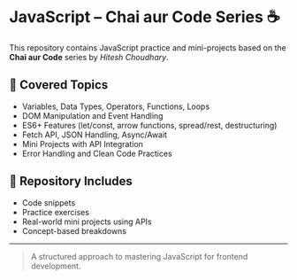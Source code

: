 # JavaScript – Chai aur Code Series ☕

This repository contains JavaScript practice and mini-projects based on the **Chai aur Code** series by *Hitesh Choudhary*.

## 🧠 Covered Topics

- Variables, Data Types, Operators, Functions, Loops
- DOM Manipulation and Event Handling
- ES6+ Features (let/const, arrow functions, spread/rest, destructuring)
- Fetch API, JSON Handling, Async/Await
- Mini Projects with API Integration
- Error Handling and Clean Code Practices

## 📁 Repository Includes

- Code snippets
- Practice exercises
- Real-world mini projects using APIs
- Concept-based breakdowns

---

> A structured approach to mastering JavaScript for frontend development.
